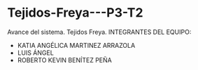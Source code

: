 # Tejidos-Freya---P3-T2
Avance del sistema. Tejidos Freya.
INTEGRANTES DEL EQUIPO:
- KATIA ANGÉLICA MARTINEZ ARRAZOLA
- LUIS ÁNGEL
- ROBERTO KEVIN BENÍTEZ PEÑA
